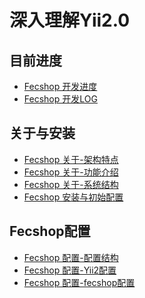 深入理解Yii2.0
============

目前进度
----

*  [Fecshop 开发进度](fecshop-jindu.md)
*  [Fecshop 开发LOG](fecshop-jindu-log.md)

关于与安装
-----
*  [Fecshop 关于-架构特点](fecshop-about-fecshop.md)
*  [Fecshop 关于-功能介绍](fecshop-about-function.md)
*  [Fecshop 关于-系统结构](fecshop-about-system-contruct.md)
*  [Fecshop 安装与初始配置](fecshop-install.md)

Fecshop配置
-----------
*  [Fecshop 配置-配置结构](fecshop-init-config-construction.md)
*  [Fecshop 配置-Yii2配置](fecshop-init-config-yii2.md)
*  [Fecshop 配置-fecshop配置](fecshop-init-config-advanced.md)